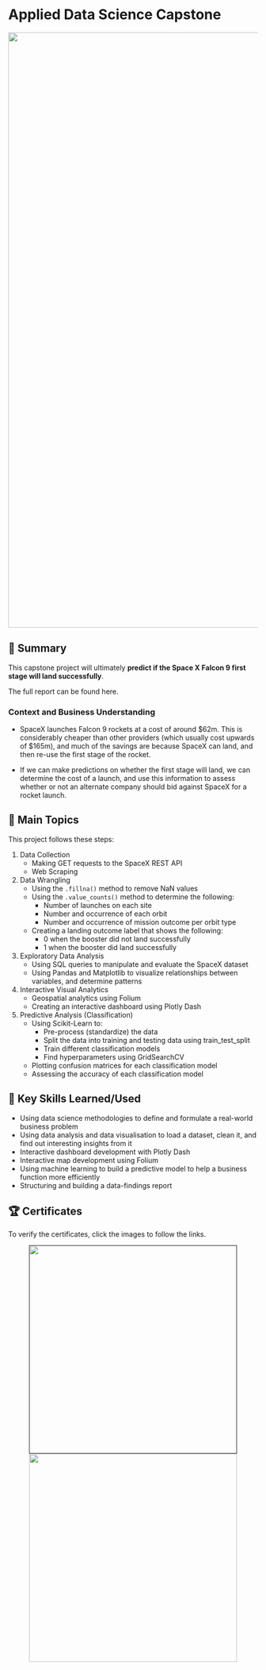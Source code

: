 # Applied Data Science Capstone
<p align="center">
  <img src="https://github-production-user-asset-6210df.s3.amazonaws.com/83721127/260605984-02bedc6f-5626-41a6-be2e-ec720464cf15.png" width="1200">
</p>

## 📄 Summary
This capstone project will ultimately **predict if the Space X Falcon 9 first stage will land successfully**. 

The full report can be found here.

### Context and Business Understanding
- SpaceX launches Falcon 9 rockets at a cost of around $62m. This is considerably cheaper than other providers (which usually cost upwards of $165m), and much of the savings are because SpaceX can land, and then re-use the first stage of the rocket. 

- If we can make predictions on whether the first stage will land, we can determine the cost of a launch, and use this information to assess whether or not an alternate company should bid against SpaceX for a rocket launch.

## 📑 Main Topics 
This project follows these steps:
1. Data Collection
    - Making GET requests to the SpaceX REST API
    - Web Scraping
2. Data Wrangling
    - Using the `.fillna()` method to remove NaN values
    - Using the `.value_counts()` method to determine the following:
        - Number of launches on each site
        - Number and occurrence of each orbit
        - Number and occurrence of mission outcome per orbit type
    - Creating a landing outcome label that shows the following:
        - 0 when the booster did not land successfully
        - 1 when the booster did land successfully
3. Exploratory Data Analysis
    - Using SQL queries to manipulate and evaluate the SpaceX dataset
    - Using Pandas and Matplotlib to visualize relationships between variables, and determine patterns
4. Interactive Visual Analytics
    - Geospatial analytics using Folium
    - Creating an interactive dashboard using Plotly Dash
5. Predictive Analysis (Classification)
    - Using Scikit-Learn to:
        - Pre-process (standardize) the data
        - Split the data into training and testing data using train_test_split
        - Train different classification models
        - Find hyperparameters using GridSearchCV
    - Plotting confusion matrices for each classification model
    - Assessing the accuracy of each classification model



## 🔑 Key Skills Learned/Used 
- Using data science methodologies to define and formulate a real-world business problem
- Using data analysis and data visualisation to load a dataset, clean it, and find out interesting insights from it
- Interactive dashboard development with Plotly Dash
- Interactive map development using Folium
- Using machine learning to build a predictive model to help a business function more efficiently
- Structuring and building a data-findings report

## 🏆 Certificates 
To verify the certificates, click the images to follow the links.

<p align="middle">
  <a href=""><img src="" height="420"></a>
  <a href="https://www.credly.com/badges/26a24b18-4165-4c7e-983c-e5273be166a9/public_url"><img src="https://user-images.githubusercontent.com/84391594/161431807-63db38f1-2203-4383-aa6e-ad8b6e42ee55.png" height="420"></a>
</p>
